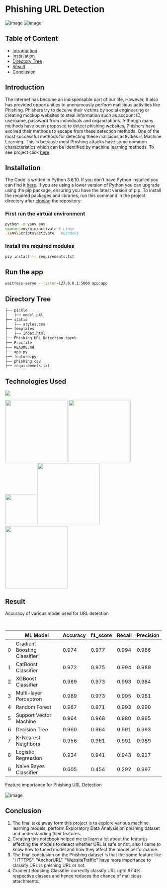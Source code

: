 # Phishing URL Detection

![image](https://github.com/narayan954/Phishing-URL-Detection/assets/77617189/f4115e7b-d9d4-411d-b769-56992a623400)
![image](https://user-images.githubusercontent.com/79131292/144742785-d183f50a-52d6-4296-a43a-90a1ee3502d8.png)

## Table of Content

- [Introduction](#introduction)
- [Installation](#installation)
- [Directory Tree](#directory-tree)
- [Result](#result)
- [Conclusion](#conclusion)

## Introduction

The Internet has become an indispensable part of our life, However, It also has provided opportunities to anonymously perform malicious activities like Phishing. Phishers try to deceive their victims by social engineering or creating mockup websites to steal information such as account ID, username, password from individuals and organizations. Although many methods have been proposed to detect phishing websites, Phishers have evolved their methods to escape from these detection methods. One of the most successful methods for detecting these malicious activities is Machine Learning. This is because most Phishing attacks have some common characteristics which can be identified by machine learning methods. To see project click [here]("/").

## Installation

The Code is written in Python 3.6.10. If you don't have Python installed you can find it [here](https://www.python.org/downloads/). If you are using a lower version of Python you can upgrade using the pip package, ensuring you have the latest version of pip. To install the required packages and libraries, run this command in the project directory after [cloning](https://www.howtogeek.com/451360/how-to-clone-a-github-repository/) the repository:

### First run the virtual environment

```sh
python -m venv env
source env/bin/activate # Linux
.\env\Scripts\activate   #windows      
```

### Install the required modules

```sh
pip install -r requirements.txt
```

## Run the app

```sh
waitress-serve --listen=127.0.0.1:5000 app:app
```

## Directory Tree

```sh
├── pickle
│   ├── model.pkl
├── static
│   ├── styles.css
├── templates
│   ├── index.html
├── Phishing URL Detection.ipynb
├── Procfile
├── README.md
├── app.py
├── feature.py
├── phishing.csv
├── requirements.txt
```

## Technologies Used

![](https://forthebadge.com/images/badges/made-with-python.svg)

[<img target="_blank" src="https://upload.wikimedia.org/wikipedia/commons/3/31/NumPy_logo_2020.svg" width=200>](https://numpy.org/doc/) [<img target="_blank" src="https://upload.wikimedia.org/wikipedia/commons/e/ed/Pandas_logo.svg" width=200>](https://pandas.pydata.org/pandas-docs/stable/reference/api/pandas.DataFrame.html)
[<img target="_blank" src="https://upload.wikimedia.org/wikipedia/commons/8/84/Matplotlib_icon.svg" width=100>](https://matplotlib.org/)
[<img target="_blank" src="https://scikit-learn.org/stable/_static/scikit-learn-logo-small.png" width=200>](https://scikit-learn.org/stable/)
[<img target="_blank" src="https://encrypted-tbn0.gstatic.com/images?q=tbn:ANd9GcScq-xocLctL07Jy0tpR_p9w0Q42_rK1aAkNfW6sm3ucjFKWML39aaJPgdhadyCnEiK7vw&usqp=CAU" width=200>](https://flask.palletsprojects.com/en/2.0.x/)

## Result

Accuracy of various model used for URL detection
<br>

<br>

|     | ML Model                     | Accuracy | f1_score | Recall | Precision |
| --- | ---------------------------- | -------- | -------- | ------ | --------- |
| 0   | Gradient Boosting Classifier | 0.974    | 0.977    | 0.994  | 0.986     |
| 1   | CatBoost Classifier          | 0.972    | 0.975    | 0.994  | 0.989     |
| 2   | XGBoost Classifier           | 0.969    | 0.973    | 0.993  | 0.984     |
| 3   | Multi-layer Perceptron       | 0.969    | 0.973    | 0.995  | 0.981     |
| 4   | Random Forest                | 0.967    | 0.971    | 0.993  | 0.990     |
| 5   | Support Vector Machine       | 0.964    | 0.968    | 0.980  | 0.965     |
| 6   | Decision Tree                | 0.960    | 0.964    | 0.991  | 0.993     |
| 7   | K-Nearest Neighbors          | 0.956    | 0.961    | 0.991  | 0.989     |
| 8   | Logistic Regression          | 0.934    | 0.941    | 0.943  | 0.927     |
| 9   | Naive Bayes Classifier       | 0.605    | 0.454    | 0.292  | 0.997     |

Feature importance for Phishing URL Detection
<br><br>
![image](https://user-images.githubusercontent.com/79131292/144603941-19044aae-7d7b-4e9a-88a8-6adfd8626f77.png)

## Conclusion

1. The final take away form this project is to explore various machine learning models, perform Exploratory Data Analysis on phishing dataset and understanding their features.
2. Creating this notebook helped me to learn a lot about the features affecting the models to detect whether URL is safe or not, also I came to know how to tuned model and how they affect the model performance.
3. The final conclusion on the Phishing dataset is that the some feature like "HTTTPS", "AnchorURL", "WebsiteTraffic" have more importance to classify URL is phishing URL or not.
4. Gradient Boosting Classifier currectly classify URL upto 97.4% respective classes and hence reduces the chance of malicious attachments.
